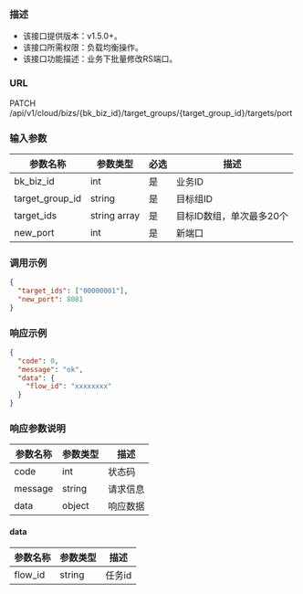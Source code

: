 ### 描述

- 该接口提供版本：v1.5.0+。
- 该接口所需权限：负载均衡操作。
- 该接口功能描述：业务下批量修改RS端口。

### URL

PATCH /api/v1/cloud/bizs/{bk_biz_id}/target_groups/{target_group_id}/targets/port

### 输入参数

| 参数名称          | 参数类型       | 必选 | 描述                    |
|------------------|--------------|------|------------------------|
| bk_biz_id        | int          | 是   | 业务ID                  |
| target_group_id  | string       | 是   | 目标组ID                 |
| target_ids       | string array | 是   | 目标ID数组，单次最多20个  |
| new_port         | int          | 是   | 新端口                   |

### 调用示例

```json
{
  "target_ids": ["00000001"],
  "new_port": 8081
}
```

### 响应示例

```json
{
  "code": 0,
  "message": "ok",
  "data": {
    "flow_id": "xxxxxxxx"
  }
}
```

### 响应参数说明

| 参数名称  | 参数类型  | 描述    |
|---------|----------|---------|
| code    | int      | 状态码   |
| message | string   | 请求信息 |
| data    | object   | 响应数据 |

#### data

| 参数名称  | 参数类型 | 描述    |
|----------|--------|---------|
| flow_id  | string | 任务id   |

